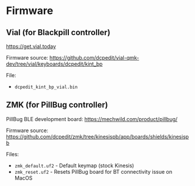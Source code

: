 # Firmware

## Vial (for Blackpill controller)
https://get.vial.today

Firmware source:
https://github.com/dcpedit/vial-qmk-dev/tree/vial/keyboards/dcpedit/kint_bp

File:
* `dcpedit_kint_bp_vial.bin`

## ZMK (for PillBug controller)
PillBug BLE development board:
https://mechwild.com/product/pillbug/

Firmware source:
https://github.com/dcpedit/zmk/tree/kinesispb/app/boards/shields/kinesispb

Files:
* `zmk_default.uf2` - Default keymap (stock Kinesis)
* `zmk_reset.uf2` - Resets PillBug board for BT connectivity issue on MacOS
